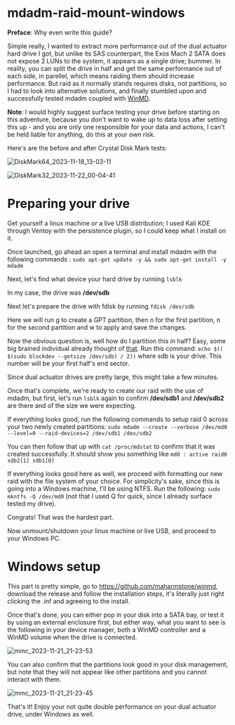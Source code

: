 # mdadm-raid-mount-windows

**Preface**: Why even write this guide?

Simple really, I wanted to extract more performance out of the dual actuator hard drive I got, but unlike its SAS counterpart, the Exos Mach 2 SATA does not expose 2 LUNs to the system, it appears as a single drive; bummer.
In reality, you can split the drive in half and get the same performance out of each side, in parellel, which means raiding them should increase performance. But raid as it normally stands requires disks, not partitions, so I had to look into alternative solutions, and finally stumbled upon and successfully tested mdadm coupled with [WinMD](https://github.com/maharmstone/winmd).

**Note**: I would highly suggest surface testing your drive before starting on this adventure, because you don't want to wake up to data loss after setting this up - and you are only one responsible for your data and actions, I can't be held liable for anything, do this at your own risk.

Here's are the before and after Crystal Disk Mark tests:

![DiskMark64_2023-11-18_13-03-11](https://github.com/Endracion/mdadm-raid-mount-windows/assets/12702990/e4adbec5-0d9f-4b97-ad23-52cf8f011446)

![DiskMark32_2023-11-22_00-04-41](https://github.com/Endracion/mdadm-raid-mount-windows/assets/12702990/1506a2ca-18f6-4481-8d35-a41aea967f05)

# Preparing your drive

Get yourself a linux machine or a live USB distribution; I used Kali KDE through Ventoy with the persistence plugin, so I could keep what I install on it.

Once launched, go ahead an open a terminal and install mdadm with the following commands : `sudo apt-get update -y && sudo apt-get install -y mdadm`

Next, let's find what device your hard drive by running `lsblk`

In my case, the drive was **/dev/sdb**

Next let's prepare the drive with fdisk by running `fdisk /dev/sdb`

Here we will run g to create a GPT partition, then n for the first partition, n for the second partition and w to apply and save the changes.

Now the obvious question is, well how do I partition this in half? Easy, some big brained individual already thought of [that](https://www.reddit.com/r/linuxadmin/comments/5in11h/is_there_a_way_to_calculate_half_a_disk_space_in/).
Run this command: `echo $(( $(sudo blockdev --getsize /dev/sdb) / 2))` where sdb is your drive.
This number will be your first half's end sector.

Since dual actuator drives are pretty large, this might take a few minutes.

Once that's complete, we're ready to create our raid with the use of mdadm, but first, let's run `lsblk` again to confirm **/dev/sdb1** and **/dev/sdb2** are there and of the size we were expecting.

If everything looks good, run the following commands to setup raid 0 across your two newly created partitions: `sudo mdadm --create --verbose /dev/md0 --level=0 --raid-devices=2 /dev/sdb1 /dev/sdb2` 

You can then follow that up with `cat /proc/mdstat` to confirm that it was created successfully. It should show you something like `md0 : active raid0 sdb2[1] sdb1[0]`

If everything looks good here as well, we proceed with formatting our new raid with the file system of your choice. For simplicity's sake, since this is going into a Windows machine, I'll be using NTFS. Run the following: `sudo mkntfs -Q /dev/md0` (not that I used Q for quick, since I already surface tested my drive).

Congrats! That was the hardest part.

Now unmount/shutdown your linux machine or live USB, and proceed to your Windows PC.

# Windows setup

This part is pretty simple, go to https://github.com/maharmstone/winmd, download the release and follow the installation steps, it's literally just right clicking the .inf and agreeing to the install.

Once that's done, you can either pop in your disk into a SATA bay, or test it by using an external enclosure first, but either way, what you want to see is the following in your device manager, both a WinMD controller and a WinMD volume when the drive is connected.

![mmc_2023-11-21_21-23-53](https://github.com/Endracion/mdadm-raid-mount-windows/assets/12702990/42c15e73-5924-4614-80b4-e7e2ff5bee44)

You can also confirm that the partitions look good in your disk management, but note that they will not appear like other partitions and you cannot interact with them.

![mmc_2023-11-21_21-23-45](https://github.com/Endracion/mdadm-raid-mount-windows/assets/12702990/fd43d962-3d77-4cc6-afe2-ed2344c4d3c4)

That's it! Enjoy your not quite double performance on your dual actuator drive, under Windows as well.
